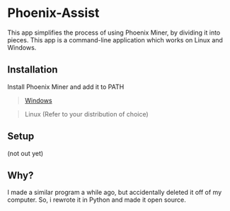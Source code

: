# Phoenix-Assist
 This app simplifies the process of using Phoenix Miner, by dividing it into pieces. This app is a command-line application which works on Linux and Windows.
 
 ## Installation
 
 Install Phoenix Miner and add it to PATH
 > [Windows](https://phoenixminer.org/download/latest/)
 
 > Linux (Refer to your distribution of choice)

 ## Setup
 
 (not out yet)

 ## Why?
 I made a similar program a while ago, but accidentally deleted it off of my computer. So, i rewrote it in Python and made it open source.

